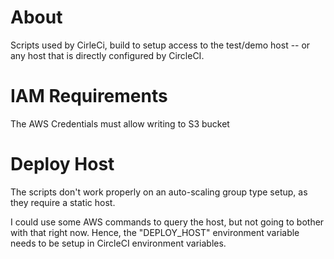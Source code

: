 # About

Scripts used by CirleCi, build to setup access to the test/demo host -- or any host that is directly configured by CircleCI.

# IAM Requirements

The AWS Credentials must allow writing to S3 bucket


# Deploy Host

The scripts don't work properly on an auto-scaling group type setup, as they require a static host.

I could use some AWS commands to query the host, but not going to bother with that right now. Hence, the "DEPLOY_HOST" environment variable needs to be setup in CircleCI environment variables.

